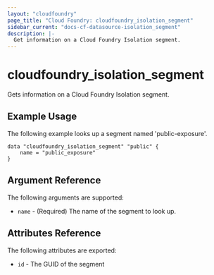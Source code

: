 ```yaml
---
layout: "cloudfoundry"
page_title: "Cloud Foundry: cloudfoundry_isolation_segment"
sidebar_current: "docs-cf-datasource-isolation_segment"
description: |-
  Get information on a Cloud Foundry Isolation segment.
---
```


# cloudfoundry\_isolation_segment

Gets information on a Cloud Foundry Isolation segment.

## Example Usage

The following example looks up a segment named 'public-exposure'.

```
data "cloudfoundry_isolation_segment" "public" {
    name = "public_exposure"
}
```

## Argument Reference

The following arguments are supported:

* `name` - (Required) The name of the segment to look up.

## Attributes Reference

The following attributes are exported:

* `id` - The GUID of the segment
